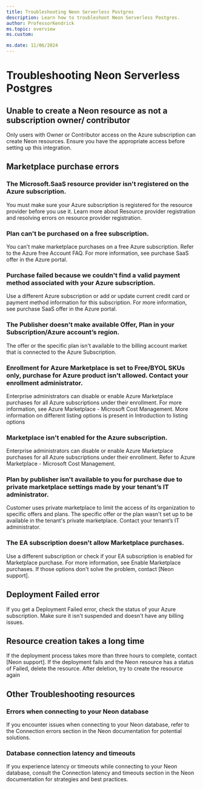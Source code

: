 ```yaml
---
title: Troubleshooting Neon Serverless Postgres 
description: Learn how to troubleshoot Neon Serverless Postgres.
author: ProfessorKendrick
ms.topic: overview
ms.custom:

ms.date: 11/06/2024
---
```


# Troubleshooting Neon Serverless Postgres

## Unable to create a Neon resource as not a subscription owner/ contributor
Only users with Owner or Contributor access on the Azure subscription can create Neon resources. Ensure you have the appropriate access before setting up this integration.

## Marketplace purchase errors

### The Microsoft.SaaS resource provider isn't registered on the Azure subscription.
You must make sure your Azure subscription is registered for the resource provider before you use it. Learn more about Resource provider registration and resolving errors on resource provider registration.

### Plan can't be purchased on a free subscription.
You can't make marketplace purchases on a free Azure subscription. Refer to the Azure free Account FAQ. For more information, see purchase SaaS offer in the Azure portal.

### Purchase failed because we couldn't find a valid payment method associated with your Azure subscription.
Use a different Azure subscription or add or update current credit card or payment method information for this subscription. For more information, see purchase SaaS offer in the Azure portal.

### The Publisher doesn't make available Offer, Plan in your Subscription/Azure account’s region.
The offer or the specific plan isn't available to the billing account market that is connected to the Azure Subscription.

### Enrollment for Azure Marketplace is set to Free/BYOL SKUs only, purchase for Azure product isn't allowed. Contact your enrollment administrator.
Enterprise administrators can disable or enable Azure Marketplace purchases for all Azure subscriptions under their enrollment. For more information, see Azure Marketplace - Microsoft Cost Management. More information on different listing options is present in Introduction to listing options

### Marketplace isn't enabled for the Azure subscription.
Enterprise administrators can disable or enable Azure Marketplace purchases for all Azure subscriptions under their enrollment. Refer to Azure Marketplace - Microsoft Cost Management.

### Plan by publisher isn't available to you for purchase due to private marketplace settings made by your tenant’s IT administrator.
Customer uses private marketplace to limit the access of its organization to specific offers and plans. The specific offer or the plan wasn't set up to be available in the tenant's private marketplace. Contact your tenant’s IT administrator.

### The EA subscription doesn't allow Marketplace purchases.
Use a different subscription or check if your EA subscription is enabled for Marketplace purchase. For more information, see Enable Marketplace purchases.
If those options don't solve the problem, contact [Neon support]. 

## Deployment Failed error
If you get a Deployment Failed error, check the status of your Azure subscription. Make sure it isn't suspended and doesn't have any billing issues.

## Resource creation takes a long time
If the deployment process takes more than three hours to complete, contact [Neon support].
If the deployment fails and the Neon resource has a status of Failed, delete the resource. After deletion, try to create the resource again

## Other Troubleshooting resources

### Errors when connecting to your Neon database
If you encounter issues when connecting to your Neon database, refer to the Connection errors section in the Neon documentation for potential solutions.

### Database connection latency and timeouts
If you experience latency or timeouts while connecting to your Neon database, consult the Connection latency and timeouts section in the Neon documentation for strategies and best practices.
